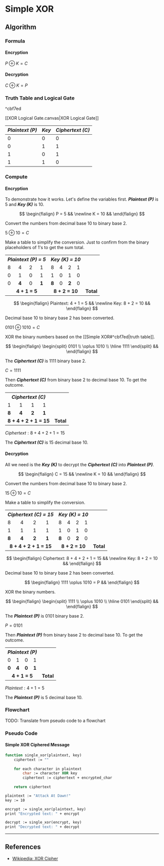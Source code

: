 # Simple XOR

## Algorithm

### Formula

#### Encryption

$P \oplus K = C$

#### Decryption

$C \oplus K = P$

### Truth Table and Logical Gate

^cbf7ed

[[XOR Logical Gate.canvas|XOR Logical Gate]]

| _Plaintext (P)_ | _Key_ | _Ciphertext (C)_ |
|---------------|-----|----------------|
|      0        |  0  |      0         |
|      0        |  1  |      1         |
|      1        |  0  |      1         |
|      1        |  1  |      0         |

### Compute

#### Encryption

To demonstrate how it works. Let's define the variables first. _**Plaintext (P)**_ is 5 and _**Key (K)**_ is 10.

$$
\begin{flalign}
	P = 5 &&
	\newline
	K = 10 &&
\end{flalign}
$$

Convert the numbers from decimal base 10 to binary base 2.

$5 \oplus 10 = C$

Make a table to simplify the conversion. Just to confirm from the binary placeholders of 1's to get the sum total.

<html>
	<body>
		<table>
            <th align="center" colspan="4">
                <em>Plaintext (P) = 5</em>
            </th>
			<th align="center" colspan="4">
                <em>Key (K) = 10</em>
            </th>
            <tr>
                <td>8</td>
                <td>4</td>
                <td>2</td>
                <td>1</td>
                <td>8</td>
                <td>4</td>
                <td>2</td>
                <td>1</td>
            </tr>
            <tr>
                <td>0</td>
                <td>1</td>
                <td>0</td>
                <td>1</td>
				<td>1</td>
                <td>0</td>
                <td>1</td>
                <td>0</td>
            </tr>
			<tr>
                <td>0</td>
                <td><b>4</b></td>
                <td>0</td>
                <td><b>1</b></td>
                <td><b>8</b></td>
                <td>0</td>
                <td><b>2</b></td>
                <td>0</td>
            </tr>
			<tr>
                <td align="center" colspan="4"><b>4 + 1 = 5</b></td>
				<td align="center" colspan="4"><b>8 + 2 = 10</b></td>
				<td align="center"><b>Total</b></td>
            </tr>
		</table>
	</body>
</html>

$$
\begin{flalign}
	Plaintext: 4 + 1 = 5 &&
	\newline
	Key: 8 + 2 = 10 &&
\end{flalign}
$$

Decimal base 10 to binary base 2 has been converted.

$0101 \oplus 1010 = C$

XOR the binary numbers based on the [[Simple XOR#^cbf7ed|truth table]].

$$
\begin{flalign}
	\begin{split}
		0101 \\ \oplus 1010 \\
		\hline
		1111
	\end{split} &&
\end{flalign}
$$

The _**Ciphertext (C)**_ is 1111 binary base 2.

$C = 1111$

Then _**Ciphertext (C)**_ from binary base 2 to decimal base 10. To get the outcome.

<html>
	<body>
		<table>
            <th align="center" colspan="4">
                <em>Ciphertext (C)</em>
            </th>
            <tr>
                <td>1</td>
                <td>1</td>
                <td>1</td>
                <td>1</td>
            </tr>
            <tr>
                <td><b>8</b></td>
                <td><b>4</b></td>
                <td><b>2</b></td>
                <td><b>1</b></td>
            </tr>
			<tr>
                <td align="center" colspan="4"><b>8 + 4 + 2 + 1 = 15</b></td>
				<td align="center"><b>Total</b></td>
            </tr>
		</table>
	</body>
</html>

$Ciphertext: 8 + 4 + 2 + 1 = 15$

The _**Ciphertext (C)**_ is 15 decimal base 10.

#### Decryption

All we need is the _**Key (K)**_ to decrypt the _**Ciphertext (C)**_ into _**Plaintext (P)**_.

$$
\begin{flalign}
	C = 15 &&
	\newline
	K = 10 &&
\end{flalign}
$$

Convert the numbers from decimal base 10 to binary base 2.

$15 \oplus 10 = C$

Make a table to simplify the conversion.

<html>
	<body>
		<table>
            <th align="center" colspan="4">
                <em>Ciphertext (C) = 15</em>
            </th>
			<th align="center" colspan="4">
                <em>Key (K) = 10</em>
            </th>
            <tr>
                <td>8</td>
                <td>4</td>
                <td>2</td>
                <td>1</td>
                <td>8</td>
                <td>4</td>
                <td>2</td>
                <td>1</td>
            </tr>
            <tr>
                <td>1</td>
                <td>1</td>
                <td>1</td>
                <td>1</td>
				<td>1</td>
                <td>0</td>
                <td>1</td>
                <td>0</td>
            </tr>
			<tr>
                <td><b>8</b></td>
                <td><b>4</b></td>
                <td><b>2</b></td>
                <td><b>1</b></td>
                <td><b>8</b></td>
                <td>0</td>
                <td><b>2</b></td>
                <td>0</td>
            </tr>
			<tr>
                <td align="center" colspan="4"><b>8 + 4 + 2 + 1 = 15</b></td>
				<td align="center" colspan="4"><b>8 + 2 = 10</b></td>
				<td align="center"><b>Total</b></td>
            </tr>
		</table>
	</body>
</html>

$$
\begin{flalign}
	Ciphertext: 8 + 4 + 2 + 1 = 15 &&
	\newline
	Key: 8 + 2 = 10 &&
\end{flalign}
$$

Decimal base 10 to binary base 2 has been converted.

$$
\begin{flalign}
	1111 \oplus 1010 = P &&
\end{flalign}
$$

XOR the binary numbers.

$$
\begin{flalign}
	\begin{split}
		1111 \\ \oplus 1010 \\
		\hline
		0101
	\end{split} &&
\end{flalign}
$$

The _**Plaintext (P)**_ is 0101 binary base 2.

$P = 0101$

Then _**Plaintext (P)**_ from binary base 2 to decimal base 10. To get the outcome.

<html>
	<body>
		<table>
            <th align="center" colspan="4">
                <em>Plaintext (P)</em>
            </th>
            <tr>
                <td>0</td>
                <td>1</td>
                <td>0</td>
                <td>1</td>
            </tr>
            <tr>
                <td><b>0</b></td>
                <td><b>4</b></td>
                <td><b>0</b></td>
                <td><b>1</b></td>
            </tr>
			<tr>
                <td align="center" colspan="4"><b>4 + 1 = 5</b></td>
				<td align="center"><b>Total</b></td>
            </tr>
		</table>
	</body>
</html>

$Plaintext: 4 + 1 = 5$

The _**Plaintext (P)**_ is 5 decimal base 10.

### Flowchart

TODO: Translate from pseudo code to a flowchart

### Pseudo Code

#### Simple XOR Ciphered Message

```vb
function single_xor(plaintext, key)
    ciphertext := ""
    
    for each character in plaintext
        char := character XOR key
        ciphertext := ciphertext + encrypted_char
    
    return ciphertext

plaintext := "Attack At Dawn!"
key := 10

encrypt := single_xor(plaintext, key)
print "Encrypted text: " + encrypt

decrypt := single_xor(encrypt, key)
print "Decrypted text: " + decrypt
```

---
## References

- [Wikipedia: XOR Cipher](https://en.wikipedia.org/wiki/XOR_cipher)